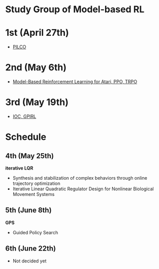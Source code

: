 # Study Group of Model-based RL

# 1st (April 27th)

- [PILCO](https://speakerdeck.com/shunichi09/pilco)

# 2nd (May 6th)

- [Model-Based Reinforcement Learning for Atari, PPO, TRPO](https://speakerdeck.com/yuishihara/model-based-reinforcement-learning-for-atari)

# 3rd (May 19th)

- [IOC, GPIRL](https://speakerdeck.com/watakandhi/model-based-reinforcement-learning)

# Schedule

## 4th (May 25th)

**iterative LQR**

- Synthesis and stabilization of complex behaviors through online trajectory optimization
- Iterative Linear Quadratic Regulator Design for Nonlinear Biological Movement Systems

## 5th (June 8th)

**GPS**

- Guided Policy Search

## 6th (June 22th)

- Not decided yet
